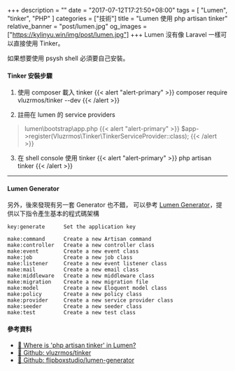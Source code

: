 +++
description = ""
date = "2017-07-12T17:21:50+08:00"
tags = [ "Lumen", "tinker", "PHP" ]
categories = ["技術"]
title = "Lumen 使用 php artisan tinker"
relative_banner = "post/lumen.jpg"
og_images = ["https://kylinyu.win/img/post/lumen.jpg"]
+++
Lumen 沒有像 Laravel 一樣可以直接使用 Tinker。

如果想要使用 psysh shell 必須要自己安裝。

<!--more-->

#### Tinker 安裝步驟
1. 使用 composer 載入 tinker
{{< alert "alert-primary" >}}
composer require vluzrmos/tinker --dev
{{< /alert >}}

2. 註冊在 lumen 的  service providers
 > lumen\bootstrap\app.php
{{< alert "alert-primary" >}}
$app->register(Vluzrmos\Tinker\TinkerServiceProvider::class);
{{< /alert >}}

3. 在 shell console 使用 tinker
{{< alert "alert-primary" >}}
php artisan tinker
{{< /alert >}}

----

#### Lumen Generator

另外，後來發現有另一套 Generator 也不錯， 可以參考 [Lumen Generator](https://github.com/flipboxstudio/lumen-generator)，提供以下指令產生基本的程式碼架構

```
key:generate      Set the application key

make:command      Create a new Artisan command
make:controller   Create a new controller class
make:event        Create a new event class
make:job          Create a new job class
make:listener     Create a new event listener class
make:mail         Create a new email class
make:middleware   Create a new middleware class
make:migration    Create a new migration file
make:model        Create a new Eloquent model class
make:policy       Create a new policy class
make:provider     Create a new service provider class
make:seeder       Create a new seeder class
make:test         Create a new test class
```

#### 參考資料
* [🔗  Where is 'php artisan tinker' in Lumen?](https://laracasts.com/discuss/channels/general-discussion/where-is-php-artisan-tinker-in-lumen)
* [🔗  Github: vluzrmos/tinker](https://github.com/vluzrmos/lumen-tinker)
* [🔗  Github: flipboxstudio/lumen-generator](https://github.com/flipboxstudio/lumen-generator)
